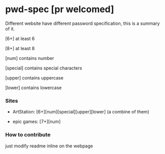 # pwd-spec [pr welcomed]
Different website have different password specification, this is a summary of it.

[6+] at least 6

[8+] at least 8

[num] contains number

[special] contains special characters

[upper] contains uppercase

[lower] contains lowercase


### Sites

- ArtStation: [6+][num][special][upper][lower] (a combine of them)

- epic games: [7+][num]

### How to contribute

just modify readme inline on the webpage
